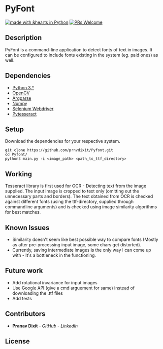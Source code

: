 # PyFont

[![made with &hearts in Python](https://img.shields.io/badge/made%20with%20%E2%9D%A4%20in-Python-red.svg)](http://shields.io/#your-badge)
[![PRs Welcome](https://img.shields.io/badge/PRs-welcome-brightgreen.svg?style=flat-square)](http://makeapullrequest.com)


## Description

PyFont is a command-line application to detect fonts of text in images. It can be configured to include fonts existing in the system (eg. paid ones) as well.

## Dependencies

- [Python 3.*]((https://www.python.org/))
- [OpenCV](https://opencv.org/)
- [Argparse](https://pypi.org/project/argparse/)
- [Numpy](https://www.numpy.org/)
- [Selenium Webdriver](https://www.seleniumhq.org/download/)
- [Pytesseract](https://pypi.org/project/pytesseract/)

## Setup

Download the dependencies for your respective system.

```
git clone https://github.com/prnvdixit/Pyfont.git
cd Pyfont/
python3 main.py -i <image_path> <path_to_ttf_directory>
```

## Working

Tesseract library is first used for OCR - Detecting text from the image supplied. The input image is cropped to text only (omitting out the unnecessary parts and borders). The text obtained from OCR is checked against different fonts (using the ttf-directory, supplied through commandline arguments) and is checked using image similarity algorithms for best matches.

## Known Issues

- Similarity doesn't seem like best possible way to compare fonts (Mostly as after pre-processing input image, some chars get distorted).
- Currently, saving intermediate images is the only way I can come up with - It's a bottleneck in the functioning.

## Future work

- Add rotational invariance for input images
- Use Google API (give a cmd arguement for same) instead of downloading the .ttf files
- Add tests

## Contributors

* **Pranav Dixit** - [*GitHub*](https://github.com/prnvdixit) - [*LinkedIn*](https://www.linkedin.com/in/prnvdixit/)

## License
